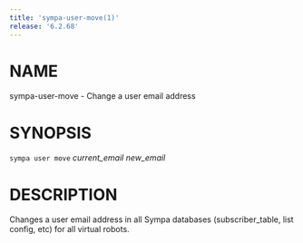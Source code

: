 ```yaml
---
title: 'sympa-user-move(1)'
release: '6.2.68'
---
```


# NAME

sympa-user-move - Change a user email address

# SYNOPSIS

`sympa user move` _current\_email_ _new\_email_

# DESCRIPTION

Changes a user email address in all Sympa  databases (subscriber\_table,
list config, etc) for all virtual robots.
